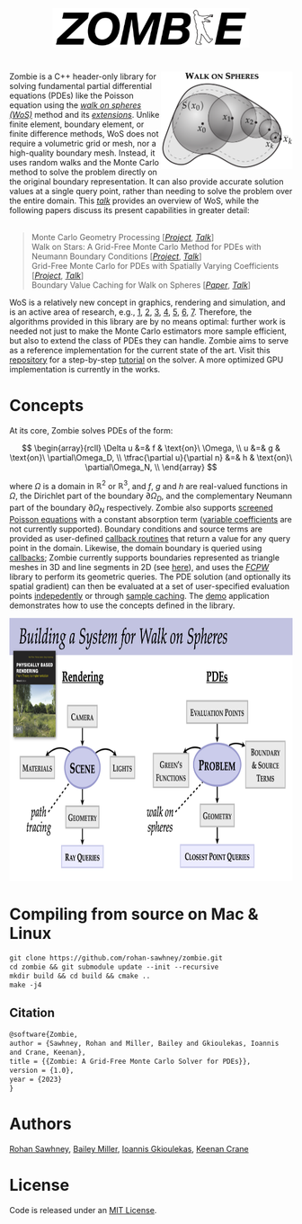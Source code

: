 <p align="center">
<img src="imgs/logo.png" height="70.4" width="349.6">
</p>
<h1 align="center"><em></em></h1>

<img src="imgs/WoS.png" width="234.25" height="173.5" align="right">
Zombie is a C++ header-only library for solving fundamental partial differential equations (PDEs) like the Poisson equation using the <a href="https://en.wikipedia.org/wiki/Walk-on-spheres_method"><em>walk on spheres (WoS)</em></a> method and its <a href="https://www.cs.cmu.edu/~kmcrane/Projects/WalkOnStars/index.html"><em>extensions</em></a>. Unlike finite element, boundary element, or finite difference methods, WoS does not require a volumetric grid or mesh, nor a high-quality boundary mesh. Instead, it uses random walks and the Monte Carlo method to solve the problem directly on the original boundary representation. It can also provide accurate solution values at a single query point, rather than needing to solve the problem over the entire domain. This <a href="https://www.youtube.com/watch?v=bZbuKOxH71o"><em>talk</em></a> provides an overview of WoS, while the following papers discuss its present capabilities in greater detail:<br><br/>

> Monte Carlo Geometry Processing [[_Project_](https://www.cs.cmu.edu/~kmcrane/Projects/MonteCarloGeometryProcessing/index.html), [_Talk_](https://www.youtube.com/watch?v=zl9GtPX0LjM&feature=youtu.be)]<br>
> Walk on Stars: A Grid-Free Monte Carlo Method for PDEs with Neumann Boundary Conditions [[_Project_](https://www.cs.cmu.edu/~kmcrane/Projects/WalkOnStars/index.html), [_Talk_](https://youtu.be/InWVU68KhMs)]<br>
> Grid-Free Monte Carlo for PDEs with Spatially Varying Coefficients [[_Project_](https://cs.dartmouth.edu/wjarosz/publications/sawhneyseyb22gridfree.html), [_Talk_](https://www.youtube.com/watch?v=dXROl0KGPXc)]<br>
> Boundary Value Caching for Walk on Spheres [[_Paper_](http://www.rohansawhney.io/BoundaryValueCaching.pdf), [_Talk_](https://www.youtube.com/watch?v=J9o7kgrpco0)]

WoS is a relatively new concept in graphics, rendering and simulation, and is an active area of research, e.g., [1](https://cseweb.ucsd.edu/~viscomp/projects/SIG21KelvinTransform/), [2](https://cs.dartmouth.edu/wjarosz/publications/qi22bidirectional.html), [3](https://diglib.eg.org/handle/10.2312/sr20231120), [4](https://riouxld21.github.io/research/publication/2022-mcfluid/), [5](https://arxiv.org/pdf/2208.02114.pdf), [6](https://rsugimoto.net/WoBforBVPsProject/), [7](https://www.irit.fr/STORM/site/coupling-conduction-convection-and-radiative-transfer-in-a-single-path-space/). Therefore, the algorithms provided in this library are by no means optimal: further work is needed not just to make the Monte Carlo estimators more sample efficient, but also to extend the class of PDEs they can handle. Zombie aims to serve as a reference implementation for the current state of the art. Visit this [repository](https://github.com/GeometryCollective/wost-simple) for a step-by-step [tutorial](https://github.com/GeometryCollective/wost-simple/blob/main/WoSt-tutorial.pdf) on the solver. A more optimized GPU implementation is currently in the works.

# Concepts

At its core, Zombie solves PDEs of the form:

$$
   \begin{array}{rcll}
      \Delta u &=& f & \text{on}\ \Omega, \\
             u &=& g & \text{on}\ \partial\Omega_D, \\
             \tfrac{\partial u}{\partial n} &=& h & \text{on}\ \partial\Omega_N, \\
   \end{array}
$$

where $\Omega$ is a domain in $\mathbb{R}^2$ or $\mathbb{R}^3$, and $f$, $g$ and $h$ are real-valued functions in $\Omega$, the Dirichlet part of the boundary $\partial\Omega_D$, and the complementary Neumann part of the boundary $\partial\Omega_N$ respectively. Zombie also supports [screened Poisson equations](https://en.wikipedia.org/wiki/Screened_Poisson_equation) with a constant absorption term ([variable coefficients](https://cs.dartmouth.edu/wjarosz/publications/sawhneyseyb22gridfree.html) are not currently supported). Boundary conditions and source terms are provided as user-defined [callback routines](https://github.com/rohan-sawhney/zombie/blob/main/include/zombie/core/pde.h) that return a value for any query point in the domain. Likewise, the domain boundary is queried using [callbacks](https://github.com/rohan-sawhney/zombie/blob/main/include/zombie/core/geometric_queries.h); Zombie currently supports boundaries represented as triangle meshes in 3D and line segments in 2D (see [here](https://github.com/rohan-sawhney/zombie/blob/main/include/zombie/utils/fcpw_scene_loader.h)), and uses the [*FCPW*](https://github.com/rohan-sawhney/fcpw) library to perform its geometric queries. The PDE solution (and optionally its spatial gradient) can then be evaluated at a set of user-specified evaluation points [indepedently](https://github.com/rohan-sawhney/zombie/blob/main/include/zombie/point_estimation/walk_on_stars.h) or through [sample caching](https://github.com/rohan-sawhney/zombie/tree/main/include/zombie/boundary_value_caching). The [demo](https://github.com/rohan-sawhney/zombie/tree/main/demo) application demonstrates how to use the concepts defined in the library.

<p align="center"><img src="imgs/system-design.png" width="831.6" height="467.775"></p>

# Compiling from source on Mac & Linux

```
git clone https://github.com/rohan-sawhney/zombie.git
cd zombie && git submodule update --init --recursive
mkdir build && cd build && cmake ..
make -j4
```

## Citation

```
@software{Zombie,
author = {Sawhney, Rohan and Miller, Bailey and Gkioulekas, Ioannis and Crane, Keenan},
title = {{Zombie: A Grid-Free Monte Carlo Solver for PDEs}},
version = {1.0},
year = {2023}
}
```

# Authors

[Rohan Sawhney](http://www.rohansawhney.io), [Bailey Miller](https://www.bailey-miller.com), [Ioannis Gkioulekas](https://www.cs.cmu.edu/~igkioule/), [Keenan Crane](https://www.cs.cmu.edu/~kmcrane/)

# License

Code is released under an [MIT License](https://github.com/rohan-sawhney/zombie/blob/main/LICENSE).
